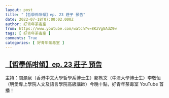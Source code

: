 ```yaml
---
layout: post
title: "【哲學係咁傾】ep. 23 莊子 預告"
date: 2022-07-18T07:00:02.000Z
author: 好青年荼毒室
from: https://www.youtube.com/watch?v=8KzVgGAdZ9w
tags: [ 好青年荼毒室 ]
comments: True
categories: [ 好青年荼毒室 ]
---
```

<!--1658127602000-->
[【哲學係咁傾】ep. 23 莊子 預告](https://www.youtube.com/watch?v=8KzVgGAdZ9w)
------

<div>
主持：關灝泉（香港中文大學哲學系博士生）鄺雋文（牛津大學博士生）李敬恒（明愛專上學院人文及語言學院高級講師）今晚十點，好青年荼毒室 YouTube 首播！
</div>
